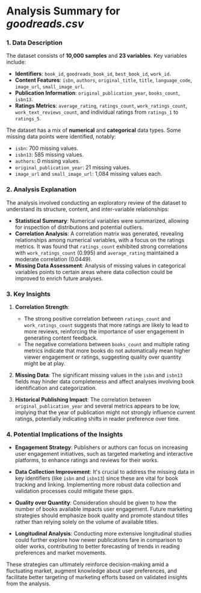 # Analysis Summary for _goodreads.csv_

### 1. Data Description
The dataset consists of **10,000 samples** and **23 variables**. Key variables include:

- **Identifiers**: `book_id`, `goodreads_book_id`, `best_book_id`, `work_id`.
- **Content Features**: `isbn`, `authors`, `original_title`, `title`, `language_code`, `image_url`, `small_image_url`.
- **Publication Information**: `original_publication_year`, `books_count`, `isbn13`.
- **Ratings Metrics**: `average_rating`, `ratings_count`, `work_ratings_count`, `work_text_reviews_count`, and individual ratings from `ratings_1` to `ratings_5`.

The dataset has a mix of **numerical** and **categorical** data types. Some missing data points were identified, notably:
- `isbn`: 700 missing values.
- `isbn13`: 585 missing values.
- `authors`: 0 missing values.
- `original_publication_year`: 21 missing values.
- `image_url` and `small_image_url`: 1,084 missing values each.

### 2. Analysis Explanation
The analysis involved conducting an exploratory review of the dataset to understand its structure, content, and inter-variable relationships:

- **Statistical Summary**: Numerical variables were summarized, allowing for inspection of distributions and potential outliers.
- **Correlation Analysis**: A correlation matrix was generated, revealing relationships among numerical variables, with a focus on the ratings metrics. It was found that `ratings_count` exhibited strong correlations with `work_ratings_count` (0.995) and `average_rating` maintained a moderate correlation (0.0449).
- **Missing Data Assessment**: Analysis of missing values in categorical variables points to certain areas where data collection could be improved to enrich future analyses.

### 3. Key Insights
1. **Correlation Strength**: 
   - The strong positive correlation between `ratings_count` and `work_ratings_count` suggests that more ratings are likely to lead to more reviews, reinforcing the importance of user engagement in generating content feedback.
   - The negative correlations between `books_count` and multiple rating metrics indicate that more books do not automatically mean higher viewer engagement or ratings, suggesting quality over quantity might be at play.

2. **Missing Data**: The significant missing values in the `isbn` and `isbn13` fields may hinder data completeness and affect analyses involving book identification and categorization.

3. **Historical Publishing Impact**: The correlation between `original_publication_year` and several metrics appears to be low, implying that the year of publication might not strongly influence current ratings, potentially indicating shifts in reader preference over time.

### 4. Potential Implications of the Insights
- **Engagement Strategy**: Publishers or authors can focus on increasing user engagement initiatives, such as targeted marketing and interactive platforms, to enhance ratings and reviews for their works.
  
- **Data Collection Improvement**: It's crucial to address the missing data in key identifiers (like `isbn` and `isbn13`) since these are vital for book tracking and linking. Implementing more robust data collection and validation processes could mitigate these gaps.

- **Quality over Quantity**: Consideration should be given to how the number of books available impacts user engagement. Future marketing strategies should emphasize book quality and promote standout titles rather than relying solely on the volume of available titles.

- **Longitudinal Analysis**: Conducting more extensive longitudinal studies could further explore how newer publications fare in comparison to older works, contributing to better forecasting of trends in reading preferences and market movements. 

These strategies can ultimately reinforce decision-making amid a fluctuating market, augment knowledge about user preferences, and facilitate better targeting of marketing efforts based on validated insights from the analysis.